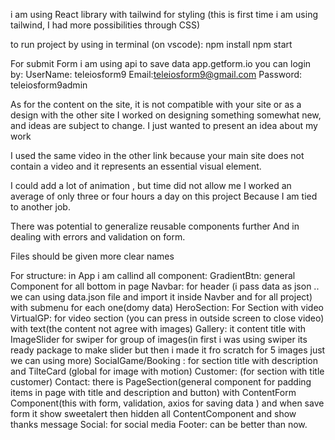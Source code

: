 

i am using React library with tailwind for styling (this is first time i am using tailwind, I had more possibilities through CSS)

to run project by using in terminal (on vscode):
npm install
npm start

For submit Form i am using api to save data  app.getform.io
you can login by:
UserName: teleiosform9
Email:teleiosform9@gmail.com
Password: teleiosform9admin

As for the content on the site, it is not compatible with your site or as a design with the other site
I worked on designing something somewhat new, and ideas are subject to change. I just wanted to present an idea about my work

I used the same video in the other link because your main site does not contain a video and it represents an essential visual element.

I could add a lot of animation , but time did not allow me
I worked an average of only three or four hours a day on this project Because I am tied to another job.

There was potential to generalize reusable components further And in dealing with errors and validation on form.

Files should be given more clear names

For structure:
in App i am callind all component:
GradientBtn: general Component for all bottom in page
Navbar: for header (i pass data as json .. we can using data.json file and import it inside Navber and for all project) with submenu for each one(domy data)
HeroSection: For Section with video
VirtualGP: for video section (you can press in outside screen to close video) with text(the content not agree with images)
Gallery: it content title with ImageSlider for swiper for group of images(in first i was using swiper its ready package to make slider but then i made it fro scratch for 5 images just we can using more)
SocialGame/Booking : for section title with description and TilteCard (global for image with motion)
Customer: (for section with title customer)
Contact: there is PageSection(general component for padding items in page with title and description and button) 
with ContentForm Component(this with form, validation, axios for saving data ) and when save form it show sweetalert  then
hidden all ContentComponent and show thanks message
Social: for social media
Footer: can be better than now. 

